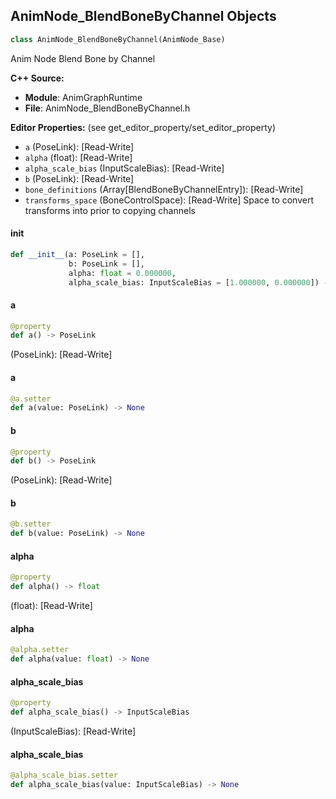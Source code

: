 ## AnimNode_BlendBoneByChannel Objects

```python
class AnimNode_BlendBoneByChannel(AnimNode_Base)
```

Anim Node Blend Bone by Channel

**C++ Source:**

- **Module**: AnimGraphRuntime
- **File**: AnimNode_BlendBoneByChannel.h

**Editor Properties:** (see get_editor_property/set_editor_property)

- ``a`` (PoseLink):  [Read-Write]
- ``alpha`` (float):  [Read-Write]
- ``alpha_scale_bias`` (InputScaleBias):  [Read-Write]
- ``b`` (PoseLink):  [Read-Write]
- ``bone_definitions`` (Array[BlendBoneByChannelEntry]):  [Read-Write]
- ``transforms_space`` (BoneControlSpace):  [Read-Write] Space to convert transforms into prior to copying channels

<a id="unreal.AnimNode_BlendBoneByChannel.__init__"></a>

#### __init__

```python
def __init__(a: PoseLink = [],
             b: PoseLink = [],
             alpha: float = 0.000000,
             alpha_scale_bias: InputScaleBias = [1.000000, 0.000000]) -> None
```

<a id="unreal.AnimNode_BlendBoneByChannel.a"></a>

#### a

```python
@property
def a() -> PoseLink
```

(PoseLink):  [Read-Write]

<a id="unreal.AnimNode_BlendBoneByChannel.a"></a>

#### a

```python
@a.setter
def a(value: PoseLink) -> None
```

<a id="unreal.AnimNode_BlendBoneByChannel.b"></a>

#### b

```python
@property
def b() -> PoseLink
```

(PoseLink):  [Read-Write]

<a id="unreal.AnimNode_BlendBoneByChannel.b"></a>

#### b

```python
@b.setter
def b(value: PoseLink) -> None
```

<a id="unreal.AnimNode_BlendBoneByChannel.alpha"></a>

#### alpha

```python
@property
def alpha() -> float
```

(float):  [Read-Write]

<a id="unreal.AnimNode_BlendBoneByChannel.alpha"></a>

#### alpha

```python
@alpha.setter
def alpha(value: float) -> None
```

<a id="unreal.AnimNode_BlendBoneByChannel.alpha_scale_bias"></a>

#### alpha_scale_bias

```python
@property
def alpha_scale_bias() -> InputScaleBias
```

(InputScaleBias):  [Read-Write]

<a id="unreal.AnimNode_BlendBoneByChannel.alpha_scale_bias"></a>

#### alpha_scale_bias

```python
@alpha_scale_bias.setter
def alpha_scale_bias(value: InputScaleBias) -> None
```

<a id="unreal.AnimNode_BlendListBase"></a>